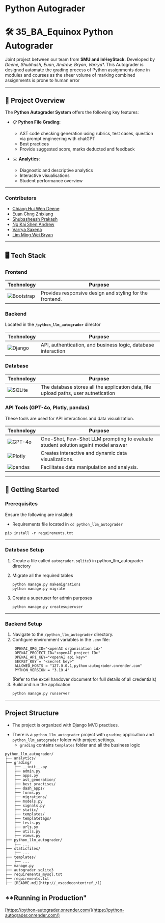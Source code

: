 # Python Autograder
# 🛠️ 35_BA_Equinox Python Autograder

Joint project between our team from **SMU and InHeyStack**.  Developed by **Deene, Shubhash, Euan, Andrew*, Bryan, Varrya**. This Autograder is designed automate the grading process of Python assignments done in modules and courses as the sheer volume of marking combined assignments is prone to human error

---

## 🌟 **Project Overview**

The **Python Autograder System** offers the following key features:
* 📋 **Python File Grading**: 
    - AST code checking generation using rubrics, test cases, question via prompt engineering with chatGPT
    - Best practices
    - Provide suggested score, marks deducted and feedback

* ✉️ **Analytics**: 
    - Diagnostic and descriptive analytics
    - Interactive visualisations
    - Student performance overview
---

### Contributors

- [Chiang Hui Wen Deene](https://github.com/dchw248)
- [Euan Chng Zhixiang](https://github.com/theycallmeeuan)
- [Shubasheesh Prakash](https://github.com/Shubhash007)
- [Ng Kai Shen Andrew](https://github.com/andrew-nks)
- [Varrya Saxena](https://github.com/varryasaxena)
- [Lim Ming Wei Bryan](https://github.com/wrigglesmint)

---

## 🖥️ **Tech Stack**

### Frontend 
| **Technology**           | **Purpose**                                               |
|--------------------------|----------------------------------------------------------|
| ![Bootstrap](https://img.shields.io/badge/Bootstrap-HTML%2C%20CSS-563D7C?logo=bootstrap&logoColor=white) | Provides responsive design and styling for the frontend. |

### Backend 
Located in the **`/python_llm_autograder`** director

| **Technology**           | **Purpose**                                               |
|--------------------------|----------------------------------------------------------|
| ![Django](https://img.shields.io/badge/Django-MVC-092E20?logo=django&logoColor=white) | API, authentication, and business logic, database interaction|

### Database  

| **Technology**           | **Purpose**                                               |
|--------------------------|----------------------------------------------------------|
| ![SQLite](https://img.shields.io/badge/SQLite-Database-003B57?logo=sqlite&logoColor=white) | The database stores all the application data, file upload paths, user autnetication

### API Tools (GPT-4o, Plotly, pandas)  
These tools are used for API interactions and data visualization.

| **Technology**           | **Purpose**                                               |
|--------------------------|----------------------------------------------------------|
| ![GPT-4o](https://img.shields.io/badge/GPT--4o-API-000000?logo=openai&logoColor=white) | One-Shot, Few-Shot LLM prompting to evaluate student solution againt model answer|
| ![Plotly](https://img.shields.io/badge/Plotly-Data%20Visualization-3F4F75?logo=plotly&logoColor=white) | Creates interactive and dynamic data visualizations.      |
| ![pandas](https://img.shields.io/badge/pandas-Data%20Analysis-150458?logo=pandas&logoColor=white) | Facilitates data manipulation and analysis.                |

---

## 🚀 **Getting Started**

### Prerequisites
Ensure the following are installed:
- Requirements file located in `cd python_llm_autograder`
```
pip install -r requirements.txt
```

---

### Database Setup

1. Create a file called `autograder.sqlite3` in python_llm_autograder directory

2. Migrate all the required tables
    ```
    python manage.py makemigrations
    python manage.py migrate
    ```
3. Create a superuser for admin purposes
    ```
    python manage.py createsuperuser
    ```

---

### Backend Setup

1. Navigate to the `/python_llm_autograder` directory.
2. Configure environment variables in the `.env` file:
   ```env
    OPENAI_ORG_ID="<openAI organisation id>"
    OPENAI_PROJECT_ID="<openAI project ID>"
    OPENAI_API_KEY="<openAI api key>"
    SECRET_KEY = "<secret key>"
    ALLOWED_HOSTS = "127.0.0.1,python-autograder.onrender.com"
    PYTHON_VERSION = "3.10.4"
    ```
    (Refer to the excel handover document for full details of all credentials)
3. Build and run the application:
   ```
   python manage.py runserver
   ```
---

## **Project Structure**

- The project is organized with Django MVC practises. 
* There is a `python_llm_autograder` project with `grading` application and `python_llm_autograder` folder with project settings.
    - `grading` contains `templates` folder and all the business logic

```plaintext
python_llm_autograder/
├── analytics/
├── grading/
│   ├── __init__.py
│   ├── admin.py        
│   ├── apps.py
│   ├── ast_generation/
│   ├── best_practises/
│   ├── dash_apps/
│   ├── forms.py
│   ├── migrations/
│   ├── models.py
│   ├── signals.py
│   ├── static/
│   ├── templates/
│   ├── templatetags/
│   ├── tests.py
│   ├── urls.py
│   ├── utils.py
│   ├── views.py
├── python_llm_autograder/
│   ├── ...
├── staticfiles/
│   ├── ...
├── templates/
│   ├── ...
├── manage.py
├── autograder.sqlite3
├── requirements_mysql.txt
├── requirements.txt
├── [README.md](http://_vscodecontentref_/1)

```



## **Running in Production"
[https://python-autograder.onrender.com/](https://python-autograder.onrender.com/)
